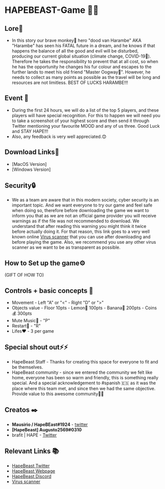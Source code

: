 # HAPEBEAST-Game 🍌🍌 
## Lore🔮
* In this story our brave monkey🦍 hero "dood van Harambe" AKA "Harambe" has seen his FATAL future in a dream, and he knows if that happens the balance of all the good and evil will be disturbed, producing our current global situation (climate change, COVID-19🦠). Therefore he takes the responsibility to prevent that at all cost, so when he has the opportunity he changes his fur colour and escapes to the further lands to meet his old friend "Master Oogway🐢". However, he needs to collect as many points as possible as the travel will be long and resources are not limitless. BEST OF LUCKS HARAMBE!!!

##  Event 📖
* During the first 24 hours, we will do a list of the top 5 players, and these players will have special recognition. For this to happen we will need you to take a screenshot of your highest score and then send it through Twitter mentioning your favourite MOOD and any of us three. Good Luck and STAY HAPE!!!
* Also, any feedback is very well appreciated.😊

## Download Links🔗
* [MacOS Version]
* [Windows Version]

## Security🔒
* We as a team are aware that in this modern society, cyber security is an important topic. And we want everyone to try our game and feel safe when doing so, therefore before downloading the game we want to inform you that as we are not an official game provider you will receive warnings as if the file was not recommended to download. We understand that after reading this warning you might think it twice before actually doing it. For that reason, this link goes to a very well known online [Virus scanner](https://www.virustotal.com/gui/home/upload) that you can use after downloading and before playing the game. Also, we recommend you use any other virus scanner as we want to be as transparent as possible.

## How to Set up the game⚙️
(GIFT OF HOW TO)



## Controls + basic concepts 📑
* Movement - Left "A" or "<" - Right "D" or ">"
* Objects value - Floor 10pts - Lemon🍋 100pts - Banana🍌 200pts - Coins💰 300pts
* Mute Music🎵 - "P"
* Restart🔄 - "R"
* Lifes❤️ - 3 per game

## Special shout out⚡⚡
* HapeBeast Staff - Thanks for creating this space for everyone to fit and be themselves.
* HapeBeast community - since we entered the community we felt like home, everyone has been so warm and friendly, this is something really special. And a special acknowledgement to #spanish 🇪🇸 as it was the place where this team met, and since then we had the same objective. Provide value to this awesome community🥇🥇

## Creatos ✒️
* **Mausirio / HapeBEast#1924** - [twitter](https://mobile.twitter.com/Mauricio202003)
* **[HapeBeast] Augusto2569#0310**  
* brafit | HAPE - [Twitter](https://twitter.com/brafit201?t=GZyvkU5mDVE605O2frVZbA&s=08)

## Relevant Links 📚
* [HapeBeast Twitter](https://mobile.twitter.com/hapebeastgang) 
* [HapeBeast Webpage](https://www.hapebeast.com/)
* [HapeBeast Discord](https://discord.com/invite/hypebeast) 
* [Virus scanner](https://www.virustotal.com/gui/home/upload)
